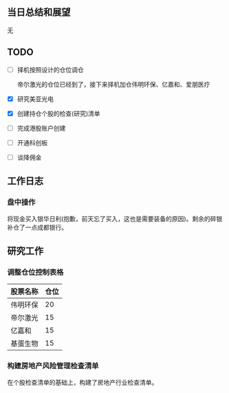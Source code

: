 ## 当日总结和展望

无

## TODO

- [ ] 择机按照设计的仓位调仓

  帝尔激光的仓位已经到了，接下来择机加仓伟明环保、亿嘉和、爱朋医疗

- [x] 研究美亚光电

- [x] 创建持仓个股的检查(研究)清单

- [ ] 完成港股账户创建

- [ ] 开通科创板

- [ ] 谈降佣金

## 工作日志

### 盘中操作

将现金买入银华日利(抱歉，前天忘了买入，这也是需要装备的原因)。剩余的碎银补仓了一点成都银行。

## 研究工作

### 调整仓位控制表格

| 股票名称 | 仓位 |
| -------- | ---- |
| 伟明环保 | 20   |
| 帝尔激光 | 15   |
| 亿嘉和   | 15   |
| 基蛋生物 | 15   |

### 构建房地产风险管理检查清单

在个股检查清单的基础上，构建了房地产行业检查清单。